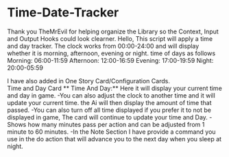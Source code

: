 # Time-Date-Tracker 
Thank you TheMrEvil for helping organize the Library so the Context, Input and Output Hooks could look clearner.
 Hello,
 This script will apply a time and day tracker. The clock works from 00:00-24:00 and will display whether it is morning, afternoon, evening or night. time of days as follows
Morning: 06:00-11:59
Afternoon: 12:00-16:59
Evening: 17:00-19:59
Night: 20:00-05:59

I have also added in One Story Card/Configuration Cards.  
Time and Day Card
** Time And Day:** Here it will display your current time and day in game. 
-You can also adjust the clock to another time and it will update your current time. the Ai will then display the amount of time that passed.
-You can also turn off all time displayed if you prefer it to not be displayed in game, The card will continue to update your time and Day.
-Shows how many minutes pass per action and can be adjusted from 1 minute to 60 minutes.
-In the Note Section I have provide a command you use in the do action that will advance you to the next day when you sleep at night.
